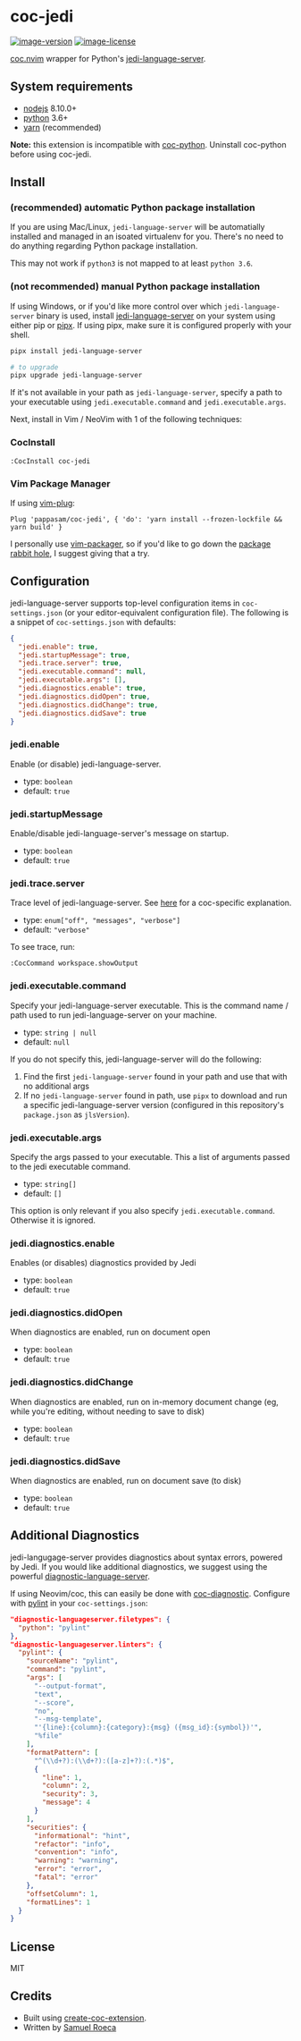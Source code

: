 # coc-jedi

[![image-version](https://img.shields.io/npm/v/coc-jedi)](https://www.npmjs.com/package/coc-jedi)
[![image-license](https://img.shields.io/npm/l/coc-jedi)](https://www.npmjs.com/package/coc-jedi)

[coc.nvim](https://github.com/neoclide/coc.nvim) wrapper for Python's [jedi-language-server](https://github.com/pappasam/jedi-language-server).

## System requirements

- [nodejs](https://nodejs.org/en/) 8.10.0+
- [python](https://www.python.org/) 3.6+
- [yarn](https://github.com/yarnpkg/yarn) (recommended)

**Note:** this extension is incompatible with [coc-python](https://github.com/neoclide/coc-python). Uninstall coc-python before using coc-jedi.

## Install

### (recommended) automatic Python package installation

If you are using Mac/Linux, `jedi-language-server` will be automatially installed and managed in an isoated virtualenv for you. There's no need to do anything regarding Python package installation.

This may not work if `python3` is not mapped to at least `python 3.6`.

### (not recommended) manual Python package installation

If using Windows, or if you'd like more control over which `jedi-language-server` binary is used, install [jedi-language-server](https://github.com/pappasam/jedi-language-server) on your system using either pip or [pipx](https://github.com/pipxproject/pipx). If using pipx, make sure it is configured properly with your shell.

```bash
pipx install jedi-language-server

# to upgrade
pipx upgrade jedi-language-server
```

If it's not available in your path as `jedi-language-server`, specify a path to your executable using `jedi.executable.command` and `jedi.executable.args`.

Next, install in Vim / NeoVim with 1 of the following techniques:

### CocInstall

`:CocInstall coc-jedi`

### Vim Package Manager

If using [vim-plug](https://github.com/junegunn/vim-plug):

```vim
Plug 'pappasam/coc-jedi', { 'do': 'yarn install --frozen-lockfile && yarn build' }
```

I personally use [vim-packager](https://github.com/kristijanhusak/vim-packager), so if you'd like to go down the [package rabbit hole](https://shapeshed.com/vim-packages/), I suggest giving that a try.

## Configuration

jedi-language-server supports top-level configuration items in `coc-settings.json` (or your editor-equivalent configuration file). The following is a snippet of `coc-settings.json` with defaults:

```json
{
  "jedi.enable": true,
  "jedi.startupMessage": true,
  "jedi.trace.server": true,
  "jedi.executable.command": null,
  "jedi.executable.args": [],
  "jedi.diagnostics.enable": true,
  "jedi.diagnostics.didOpen": true,
  "jedi.diagnostics.didChange": true,
  "jedi.diagnostics.didSave": true
}
```

### jedi.enable

Enable (or disable) jedi-language-server.

- type: `boolean`
- default: `true`

### jedi.startupMessage

Enable/disable jedi-language-server's message on startup.

- type: `boolean`
- default: `true`

### jedi.trace.server

Trace level of jedi-language-server. See [here](https://github.com/neoclide/coc.nvim/wiki/Debug-language-server#using-output-channel) for a coc-specific explanation.

- type: `enum["off", "messages", "verbose"]`
- default: `"verbose"`

To see trace, run:

```vim
:CocCommand workspace.showOutput
```

### jedi.executable.command

Specify your jedi-language-server executable. This is the command name / path used to run jedi-language-server on your machine.

- type: `string | null`
- default: `null`

If you do not specify this, jedi-language-server will do the following:

1. Find the first `jedi-language-server` found in your path and use that with no additional args
2. If no `jedi-language-server` found in path, use `pipx` to download and run a specific jedi-language-server version (configured in this repository's `package.json` as `jlsVersion`).

### jedi.executable.args

Specify the args passed to your executable. This a list of arguments passed to the jedi executable command.

- type: `string[]`
- default: `[]`

This option is only relevant if you also specify `jedi.executable.command`. Otherwise it is ignored.

### jedi.diagnostics.enable

Enables (or disables) diagnostics provided by Jedi

- type: `boolean`
- default: `true`

### jedi.diagnostics.didOpen

When diagnostics are enabled, run on document open

- type: `boolean`
- default: `true`

### jedi.diagnostics.didChange

When diagnostics are enabled, run on in-memory document change (eg, while you're editing, without needing to save to disk)

- type: `boolean`
- default: `true`

### jedi.diagnostics.didSave

When diagnostics are enabled, run on document save (to disk)

- type: `boolean`
- default: `true`

## Additional Diagnostics

jedi-langugage-server provides diagnostics about syntax errors, powered by Jedi. If you would like additional diagnostics, we suggest using the powerful [diagnostic-language-server](https://github.com/iamcco/diagnostic-languageserver).

If using Neovim/coc, this can easily be done with [coc-diagnostic](https://github.com/iamcco/coc-diagnostic). Configure with [pylint](https://github.com/PyCQA/pylint) in your `coc-settings.json`:

```json
"diagnostic-languageserver.filetypes": {
  "python": "pylint"
},
"diagnostic-languageserver.linters": {
  "pylint": {
    "sourceName": "pylint",
    "command": "pylint",
    "args": [
      "--output-format",
      "text",
      "--score",
      "no",
      "--msg-template",
      "'{line}:{column}:{category}:{msg} ({msg_id}:{symbol})'",
      "%file"
    ],
    "formatPattern": [
      "^(\\d+?):(\\d+?):([a-z]+?):(.*)$",
      {
        "line": 1,
        "column": 2,
        "security": 3,
        "message": 4
      }
    ],
    "securities": {
      "informational": "hint",
      "refactor": "info",
      "convention": "info",
      "warning": "warning",
      "error": "error",
      "fatal": "error"
    },
    "offsetColumn": 1,
    "formatLines": 1
  }
}
```

## License

MIT

## Credits

- Built using [create-coc-extension](https://github.com/fannheyward/create-coc-extension).
- Written by [Samuel Roeca](https://softwarejourneyman.com/pages/about.html#about)
